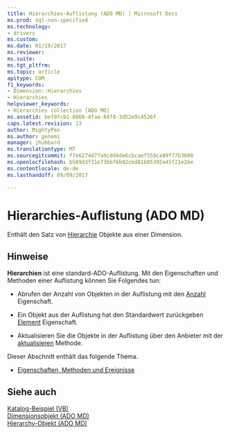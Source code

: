 ```yaml
---
title: Hierarchies-Auflistung (ADO MD) | Microsoft Docs
ms.prod: sql-non-specified
ms.technology:
- drivers
ms.custom: 
ms.date: 01/19/2017
ms.reviewer: 
ms.suite: 
ms.tgt_pltfrm: 
ms.topic: article
apitype: COM
f1_keywords:
- Dimension::Hierarchies
- Hierarchies
helpviewer_keywords:
- Hierarchies collection [ADO MD]
ms.assetid: bef0fcb1-8060-4faa-84f0-3d52e9c4526f
caps.latest.revision: 13
author: MightyPen
ms.author: genemi
manager: jhubbard
ms.translationtype: MT
ms.sourcegitcommit: f7e6274d77a9cdd4de6cbcaef559ca99f77b3608
ms.openlocfilehash: b589d3f31e73bbf6b92cbd81b85392a45f21e26e
ms.contentlocale: de-de
ms.lasthandoff: 09/09/2017

---
```

# <a name="hierarchies-collection-ado-md"></a>Hierarchies-Auflistung (ADO MD)
Enthält den Satz von [Hierarchie](../../../ado/reference/ado-md-api/hierarchy-object-ado-md.md) Objekte aus einer Dimension.  
  
## <a name="remarks"></a>Hinweise  
 **Hierarchien** ist eine standard-ADO-Auflistung. Mit den Eigenschaften und Methoden einer Auflistung können Sie Folgendes tun:  
  
-   Abrufen der Anzahl von Objekten in der Auflistung mit den [Anzahl](../../../ado/reference/ado-api/count-property-ado.md) Eigenschaft.  
  
-   Ein Objekt aus der Auflistung hat den Standardwert zurückgeben [Element](../../../ado/reference/ado-api/item-property-ado.md) Eigenschaft.  
  
-   Aktualisieren Sie die Objekte in der Auflistung über den Anbieter mit der [aktualisieren](../../../ado/reference/ado-api/refresh-method-ado.md) Methode.  
  
 Dieser Abschnitt enthält das folgende Thema.  
  
-   [Eigenschaften, Methoden und Ereignisse](../../../ado/reference/ado-md-api/hierarchies-collection-properties-methods-and-events.md)  
  
## <a name="see-also"></a>Siehe auch  
 [Katalog-Beispiel (VB)](../../../ado/reference/ado-md-api/catalog-example-vb.md)   
 [Dimensionsobjekt (ADO MD)](../../../ado/reference/ado-md-api/dimension-object-ado-md.md)   
 [Hierarchy-Objekt (ADO MD)](../../../ado/reference/ado-md-api/hierarchy-object-ado-md.md)

